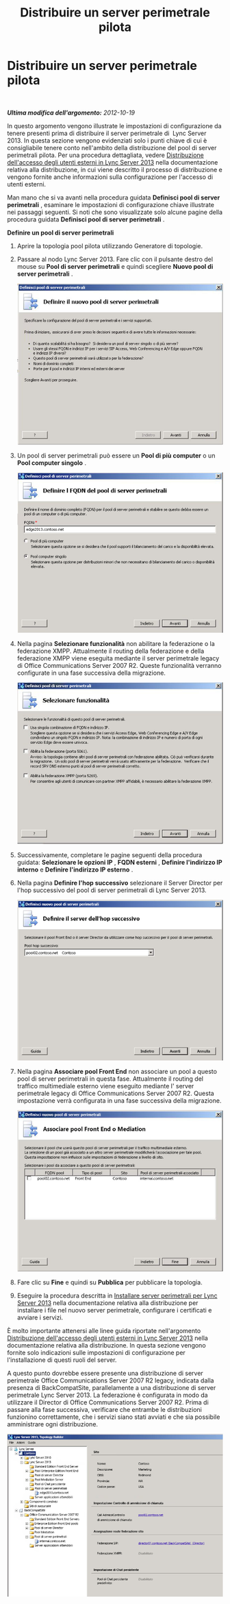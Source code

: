 ﻿---
title: Distribuire un server perimetrale pilota
TOCTitle: Distribuire un server perimetrale pilota
ms:assetid: 11a59c48-0a53-4de1-83ed-875f850febd5
ms:mtpsurl: https://technet.microsoft.com/it-it/library/JJ204682(v=OCS.15)
ms:contentKeyID: 49299724
ms.date: 08/24/2015
mtps_version: v=OCS.15
ms.translationtype: HT
---

# Distribuire un server perimetrale pilota

 

_**Ultima modifica dell'argomento:** 2012-10-19_

In questo argomento vengono illustrate le impostazioni di configurazione da tenere presenti prima di distribuire il server perimetrale di  Lync Server 2013. In questa sezione vengono evidenziati solo i punti chiave di cui è consigliabile tenere conto nell'ambito della distribuzione del pool di server perimetrali pilota. Per una procedura dettagliata, vedere [Distribuzione dell'accesso degli utenti esterni in Lync Server 2013](lync-server-2013-deploying-external-user-access.md) nella documentazione relativa alla distribuzione, in cui viene descritto il processo di distribuzione e vengono fornite anche informazioni sulla configurazione per l'accesso di utenti esterni.

Man mano che si va avanti nella procedura guidata **Definisci pool di server perimetrali** , esaminare le impostazioni di configurazione chiave illustrate nei passaggi seguenti. Si noti che sono visualizzate solo alcune pagine della procedura guidata **Definisci pool di server perimetrali** .

**Definire un pool di server perimetrali**

1.  Aprire la topologia pool pilota utilizzando Generatore di topologie.

2.  Passare al nodo Lync Server 2013. Fare clic con il pulsante destro del mouse su **Pool di server perimetrali** e quindi scegliere **Nuovo pool di server perimetrali** .
    
    ![Finestra di dialogo Definire il nuovo pool di server perimetrali](images/JJ205306.a90d388c-49ff-4620-a19d-42e2f1bb559c(OCS.15).jpg "Finestra di dialogo Definire il nuovo pool di server perimetrali")

3.  Un pool di server perimetrali può essere un **Pool di più computer** o un **Pool computer singolo** .
    
    ![Finestra di dialogo Definire l'FQDN del pool di server perimetrali](images/JJ205306.4904fe8f-537c-4e66-a399-1bd8a316dc10(OCS.15).jpg "Finestra di dialogo Definire l'FQDN del pool di server perimetrali")

4.  Nella pagina **Selezionare funzionalità** non abilitare la federazione o la federazione XMPP. Attualmente il routing della federazione e della federazione XMPP viene eseguita mediante il server perimetrale legacy di Office Communications Server 2007 R2. Queste funzionalità verranno configurate in una fase successiva della migrazione.
    
    ![Finestra di dialogo Selezionare funzionalità](images/JJ205306.cb0b45a4-2856-45ba-bd97-e49fafbb077e(OCS.15).jpg "Finestra di dialogo Selezionare funzionalità")

5.  Successivamente, completare le pagine seguenti della procedura guidata: **Selezionare le opzioni IP** , **FQDN esterni** , **Definire l'indirizzo IP interno** e **Definire l'indirizzo IP esterno** .

6.  Nella pagina **Definire l'hop successivo** selezionare il Server Director per l'hop successivo del pool di server perimetrali di Lync Server 2013.
    
    ![Finestra di dialogo Definisci pool di server perimetrali - Elenco Pool hop successivo](images/JJ204682.61d963d5-e0bd-4b1f-b437-e37c267347ba(OCS.15).jpg "Finestra di dialogo Definisci pool di server perimetrali - Elenco Pool hop successivo")

7.  Nella pagina **Associare pool Front End** non associare un pool a questo pool di server perimetrali in questa fase. Attualmente il routing del traffico multimediale esterno viene eseguito mediante l' server perimetrale legacy di Office Communications Server 2007 R2. Questa impostazione verrà configurata in una fase successiva della migrazione.
    
    ![Finestra di dialogo Definisci pool di server perimetrali](images/JJ204682.bb538039-bd2a-40ed-a120-8b80bd2cefc2(OCS.15).jpg "Finestra di dialogo Definisci pool di server perimetrali")

8.  Fare clic su **Fine** e quindi su **Pubblica** per pubblicare la topologia.

9.  Eseguire la procedura descritta in [Installare server perimetrali per Lync Server 2013](lync-server-2013-install-edge-servers.md) nella documentazione relativa alla distribuzione per installare i file nel nuovo server perimetrale, configurare i certificati e avviare i servizi.

È molto importante attenersi alle linee guida riportate nell'argomento [Distribuzione dell'accesso degli utenti esterni in Lync Server 2013](lync-server-2013-deploying-external-user-access.md) nella documentazione relativa alla distribuzione. In questa sezione vengono fornite solo indicazioni sulle impostazioni di configurazione per l'installazione di questi ruoli del server.

A questo punto dovrebbe essere presente una distribuzione di server perimetrale Office Communications Server 2007 R2 legacy, indicata dalla presenza di BackCompatSite, parallelamente a una distribuzione di server perimetrale Lync Server 2013. La federazione è configurata in modo da utilizzare il Director di Office Communications Server 2007 R2. Prima di passare alla fase successiva, verificare che entrambe le distribuzioni funzionino correttamente, che i servizi siano stati avviati e che sia possibile amministrare ogni distribuzione.

![Generatore di topologie con server perimetrale OCS](images/JJ204682.171363a3-eaf0-4c94-bd41-02b1ab6fa7dc(OCS.15).jpg "Generatore di topologie con server perimetrale OCS")

